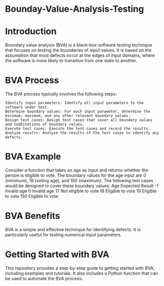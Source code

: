# Bounday-Value-Analysis-Testing

# Introduction

Boundary value analysis (BVA) is a black-box software testing technique that focuses on testing the boundaries of input values. It is based on the assumption that most defects occur at the edges of input domains, where the software is more likely to transition from one state to another.

# BVA Process

The BVA process typically involves the following steps:

    Identify input parameters: Identify all input parameters to the software under test.
    Determine boundary values: For each input parameter, determine the minimum, maximum, and any other relevant boundary values.
    Design test cases: Design test cases that cover all boundary values and combinations of boundary values.
    Execute test cases: Execute the test cases and record the results.
    Analyze results: Analyze the results of the test cases to identify any defects.

# BVA Example

Consider a function that takes an age as input and returns whether the person is eligible to vote. The boundary values for the age input are 0 (minimum), 18 (voting age), and 150 (maximum). The following test cases would be designed to cover these boundary values:
Age	Expected Result
-1	Invalid age
0	Invalid age
17	Not eligible to vote
18	Eligible to vote
19	Eligible to vote
150	Eligible to vote

# BVA Benefits

BVA is a simple and effective technique for identifying defects. It is particularly useful for testing numerical input parameters.

# Getting Started with BVA

This repository provides a step-by-step guide to getting started with BVA, including examples and tutorials. It also includes a Python function that can be used to automate the BVA process.
